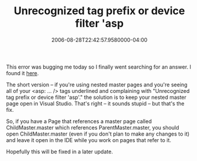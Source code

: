 ﻿---
title: Unrecognized tag prefix or device filter 'asp
date: "2006-08-28T22:42:57.9580000-04:00"
description: This error was bugging me today so I finally went searching for an
featuredImage: img/unrecognized-tag-prefix-or-device-filter-asp-featured.png
---

This error was bugging me today so I finally went searching for an answer. I found it [here](http://groups.google.com/group/microsoft.public.vsnet.ide/browse_thread/thread/15c6061bf89e23a4/23c2760f3b78cb74?q=unrecognized+asp+prefix&rnum=1#23c2760f3b78cb74).

The short version – if you're using nested master pages and you're seeing all of your <asp: … /> tags underlined and complaining with "Unrecognized tag prefix or device filter 'asp'." the solution is to keep your nested master page open in Visual Studio. That's right – it sounds stupid – but that's the fix.

So, if you have a Page that references a master page called ChildMaster.master which references ParentMaster.master, you should open ChildMaster.master (even if you don't plan to make any changes to it) and leave it open in the IDE while you work on pages that refer to it.

Hopefully this will be fixed in a later update.

